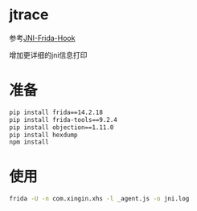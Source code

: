 # jtrace

参考[JNI-Frida-Hook](https://github.com/Areizen/JNI-Frida-Hook)

增加更详细的jni信息打印

# 准备

```bash
pip install frida==14.2.18
pip install frida-tools==9.2.4
pip install objection==1.11.0
pip install hexdump
npm install
```

# 使用

```bash
frida -U -n com.xingin.xhs -l _agent.js -o jni.log
```
